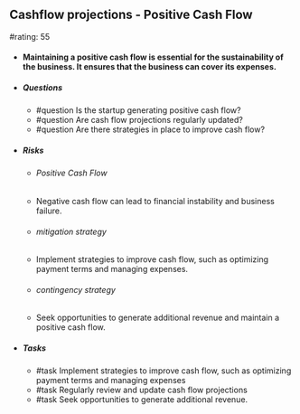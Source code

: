 ## Cashflow projections - Positive Cash Flow
#rating: 55
- #### Maintaining a positive cash flow is essential for the sustainability of the business. It ensures that the business can cover its expenses.
- ##### Questions
  - #question Is the startup generating positive cash flow?
  - #question Are cash flow projections regularly updated?
  - #question Are there strategies in place to improve cash flow?
- ##### Risks

  - ###### Positive Cash Flow
  - Negative cash flow can lead to financial instability and business failure.
  - ###### mitigation strategy
  - Implement strategies to improve cash flow, such as optimizing payment terms and managing expenses.
  - ###### contingency strategy
  - Seek opportunities to generate additional revenue and maintain a positive cash flow.
- ##### Tasks
  - #task Implement strategies to improve cash flow, such as optimizing payment terms and managing expenses
  - #task  Regularly review and update cash flow projections
  - #task  Seek opportunities to generate additional revenue.


